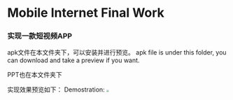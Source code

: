 # Mobile Internet Final Work

### 实现一款短视频APP

apk文件在本文件夹下，可以安装并进行预览。
apk file is under this folder, you can download and take a preview if you want.

PPT也在本文件夹下

实现效果预览如下：
Demostration:
<img src="https://github.com/LIZHUO99/ShortVideoAPP/blob/master/demo/demo.gif" style="zoom:33%;" />
